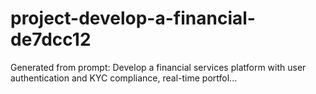 # project-develop-a-financial-de7dcc12
Generated from prompt: Develop a financial services platform with user authentication and KYC compliance, real-time portfol...
